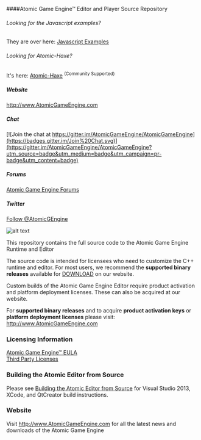 ####Atomic Game Engine™ Editor and Player Source Repository

###### Looking for the Javascript examples?

They are over here: <a href="https://github.com/AtomicGameEngine/AtomicExamples">Javascript Examples</a>

###### Looking for Atomic-Haxe? 

It's here: <a href="https://github.com/rsredsq/atomic-haxe">Atomic-Haxe</a>  <sup>(Community Supported)</sup>

##### Website

<a href="http://atomicgameengine.com">http://www.AtomicGameEngine.com</a>

##### Chat

[![Join the chat at https://gitter.im/AtomicGameEngine/AtomicGameEngine](https://badges.gitter.im/Join%20Chat.svg)](https://gitter.im/AtomicGameEngine/AtomicGameEngine?utm_source=badge&utm_medium=badge&utm_campaign=pr-badge&utm_content=badge)

##### Forums

<a href="http://atomicgameengine.com/forum">Atomic Game Engine Forums</a>

##### Twitter

<a href="https://twitter.com/AtomicGEngine">Follow @AtomicGEngine</a>

[WelcomeScreen]: https://github.com/AtomicGameEngine/AtomicExamples/wiki/images/WelcomeScreen.png

![alt text][WelcomeScreen]

This repository contains the full source code to the Atomic Game Engine Runtime and Editor

The source code is intended for licensees who need to customize the C++ runtime and editor.  For most users, we recommend the **supported binary releases** available for [DOWNLOAD](http://atomicgameengine.com/download) on our website.

Custom builds of the Atomic Game Engine Editor require product activation and platform deployment licenses.  These can also be acquired at our website.

For **supported binary releases** and to acquire **product activation keys** or **platform deployment licenses** please visit: http://www.AtomicGameEngine.com

### Licensing Information

[Atomic Game Engine™ EULA](https://github.com/AtomicGameEngine/AtomicRuntime/blob/master/LICENSE.md)  
[Third Party Licenses](https://github.com/AtomicGameEngine/AtomicRuntime/blob/master/THIRDPARTY_LICENSE.md)

### Building the Atomic Editor from Source

Please see [Building the Atomic Editor from Source](https://github.com/AtomicGameEngine/AtomicGameEngine/wiki/Building-the-Atomic-Editor-from-Source) for Visual Studio 2013, XCode, and QtCreator build instructions.

### Website

Visit http://www.AtomicGameEngine.com for all the latest news and downloads of the Atomic Game Engine

